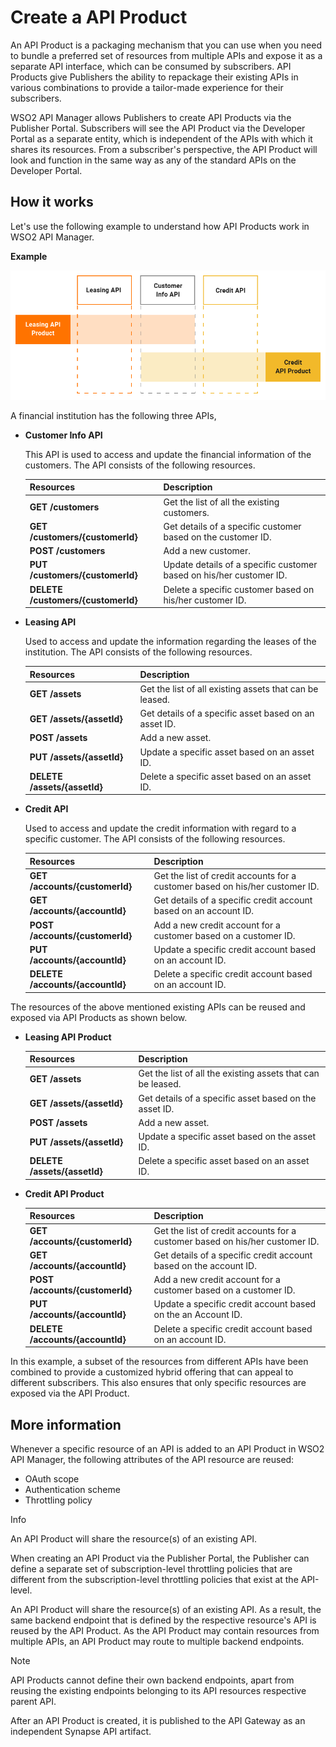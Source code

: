 # Create a API Product

An API Product is a packaging mechanism that you can use when you need to bundle a preferred set of resources from multiple APIs and expose it as a separate API interface, which can be consumed by subscribers. API Products give Publishers the ability to repackage their existing APIs in various combinations to provide a tailor-made experience for their subscribers.

WSO2 API Manager allows Publishers to create API Products via the Publisher Portal. Subscribers will see the API Product via the Developer Portal as a separate entity, which is independent of the APIs with which it shares its resources. From a subscriber's perspective, the API Product will look and function in the same way as any of the standard APIs on the Developer Portal.

## How it works

Let's use the following  example to understand how API Products work in WSO2 API Manager.

**Example**

   [![Example for API Product](../../../assets/img/Learn/DesignAPI/CreateAPIProduct/api-product-overview.png)](../../../assets/img/Learn/DesignAPI/CreateAPIProduct/api-product-overview.png)
  
A financial institution has the following three APIs,

- **Customer Info API**

    This API is used to access and update the financial information of the customers. The API consists of the following resources.
      <html>
      <table>
      <thead>
      <tr>
      <th>Resources</th>
      <th>Description</th>
      </tr>
      </thead>
      <tbody>
      <tr>
      <td><strong>GET /customers</strong></td>
      <td>Get the list of all the existing customers.</td>
      </tr>
      <tr>
      <td><strong>GET /customers/{customerId}</strong></td>
      <td>Get details of a specific customer based on the customer ID.</td>
      </tr>
      <tr>
      <td><strong>POST /customers</strong></td>
      <td>Add a new customer.</td>
      </tr>
      <tr>
      <td><strong>PUT /customers/{customerId}</strong></td>
      <td>Update details of a specific customer based on his/her customer ID.</td>
      </tr>
      <tr>
      <td><strong>DELETE /customers/{customerId}</strong></td>
      <td>Delete a specific customer based on his/her customer ID.</td>
      </tr>
      </tbody>
      </table>
      </html>
  
- **Leasing API**

    Used to access and update the information regarding the leases of the institution. The API consists of the following 
    resources.
    
    <html>
    <table>
    <thead>
    <tr>
    <th>Resources</th>
    <th>Description</th>
    </tr>
    </thead>
    <tbody>
    <tr>
    <td><strong>GET /assets</strong></td>
    <td>Get the list of all existing assets that can be leased.</td>
    </tr>
    <tr>
    <td><strong>GET /assets/{assetId}</strong></td>
    <td>Get details of a specific asset based on an asset ID.</td>
    </tr>
    <tr>
    <td><strong>POST /assets</strong></td>
    <td>Add a new asset.</td>
    </tr>
    <tr>
    <td><strong>PUT /assets/{assetId}</strong></td>
    <td>Update a specific asset based on an asset ID.</td>
    </tr>
    <tr>
    <td><strong>DELETE /assets/{assetId}</strong></td>
    <td>Delete a specific asset based on an asset ID.</td>
    </tr>
    </tbody>
    </table>
    </html>
      
- **Credit API**
    
    Used to access and update the credit information with regard to a specific customer. The API consists of the following resources.      
     
     <html>
     <table>
      <thead>
      <tr>
      <th>Resources</th>
      <th>Description</th>
      </tr>
      </thead>
      <tbody>
      <tr>
      <td><strong>GET /accounts/{customerId}</strong></td>
      <td>Get the list of credit accounts for a customer based on his/her customer ID.</td>
      </tr>
      <tr>
      <td><strong>GET /accounts/{accountId}</strong></td>
      <td>Get details of a specific credit account based on an account ID.</td>
      </tr>
      <tr>
      <td><strong>POST /accounts/{customerId}</strong></td>
      <td>Add a new credit account for a customer based on a customer ID.</td>
      </tr>
      <tr>
      <td><strong>PUT /accounts/{accountId}</strong></td>
      <td>Update a specific credit account based on an account ID.</code></td>
      </tr>
      <tr>
      <td><strong>DELETE /accounts/{accountId}</strong></td>
      <td>Delete a specific credit account based on an account ID.</td>
      </tr>
      </tbody>
      </table>
      </html>
      
      
The resources of the above mentioned existing APIs can be reused and exposed via API Products as shown below.

- **Leasing API Product**
    
    <html>
    <table>
    <thead>
    <tr>
    <th>Resources</th>
    <th>Description</th>
    </tr>
    </thead>
    <tbody>
    <tr>
    <td><strong>GET /assets</strong></td>
    <td>Get the list of all the existing assets that can be leased.</td>
    </tr>
    <tr>
    <td><strong>GET /assets/{assetId}</strong></td>
    <td>Get details of a specific asset based on the asset ID.</td>
    </tr>
    <tr>
    <td><strong>POST /assets</strong></td>
    <td>Add a new asset.</td>
    </tr>
    <tr>
    <td><strong>PUT /assets/{assetId}</strong></td>
    <td>Update a specific asset based on the asset ID.</td>
    </tr>
    <tr>
    <td><strong>DELETE /assets/{assetId}</strong></td>
    <td>Delete a specific asset based on an asset ID.</td>
    </tr>
    </tbody>
    </table>
    </html>
      
- **Credit API Product**

    <html>
    <table>
    <thead>
    <tr>
    <th>Resources</th>
    <th>Description</th>
    </tr>
    </thead>
    <tbody>
    <tr>
    <td><strong>GET /accounts/{customerId}</strong></td>
    <td>Get the list of credit accounts for a customer based on his/her customer ID.</td>
    </tr>
    <tr>
    <td><strong>GET /accounts/{accountId}</strong></td>
    <td>Get details of a specific credit account based on the account ID.</td>
    </tr>
    <tr>
    <td><strong>POST /accounts/{customerId}</strong></td>
    <td>Add a new credit account for a customer based on a customer ID.</td>
    </tr>
    <tr>
    <td><strong>PUT /accounts/{accountId}</strong></td>
    <td>Update a specific credit account based on the an Account ID.</code></td>
    </tr>
    <tr>
    <td><strong>DELETE /accounts/{accountId}</strong></td>
    <td>Delete a specific credit account based on an account ID.</td>
    </tr>
    </tbody>
    </table>
    </html>
      
In this example, a subset of the resources from different APIs have been combined to provide a customized hybrid offering that can appeal to different subscribers. This also ensures that only specific resources are exposed via the API Product.

## More information

Whenever a specific resource of an API is added to an API Product in WSO2 API Manager, the following attributes of the API resource are reused:

- OAuth scope
- Authentication scheme
- Throttling policy

 <html>
 <div class="admonition info">
 <p class="admonition-title">Info</p>
 <p> An API Product will share the resource(s) of an existing API.</p>
 </div> 
 </html>

When creating an API Product via the Publisher Portal, the Publisher can define a separate set of subscription-level throttling policies that are different from the subscription-level throttling policies that exist at the API-level.

An API Product will share the resource(s) of an existing API. As a result, the same backend endpoint that is defined by the respective resource's API is reused by the API Product. As the API Product may contain resources from multiple APIs, an API Product may route to multiple backend endpoints.

 <html>
 <div class="admonition note">
 <p class="admonition-title">Note</p>
 <p> API Products cannot define their own backend endpoints, apart from reusing the existing endpoints belonging to its API resources respective parent API.</p>
 </div> 
 </html>
    
After an API Product is created, it is published to the API Gateway as an independent Synapse API artifact.